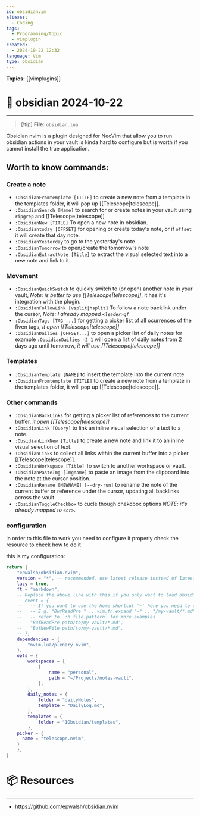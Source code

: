 ```yaml
---
id: obsidianvim
aliases:
  - Coding
tags:
  - Programming/topic
  - vimplugin
created:
  - 2024-10-22 12:32
language: Vim
type: obsidian
---
```


**Topics:** [[vimplugins]]
# 📃 obsidian 2024-10-22

---

> [!tip] **File:** `obsidian.lua`

Obsidian nvim is a plugin designed for NeoVim that allow you to run obsidian actions in your vault is kinda hard to configure but is worth if you cannot install the true application.

## Worth to know commands:

### Create a note

- `:ObsidianFromtemplate [TITLE]` to create a new note from a template in the templates folder, it will pop up [[Telescope|telescope]].
- `:ObsidianSearch [Name]` to search for or create notes in your vault using `ripgrep` and [[Telescope|telescope]]
- `:ObsidianNew [TITLE]` To open a new note in obsidian.
- `:Obsidiantoday [OFFSET]` for opening or create today's note, or if `offset` it will create that day note.
- `:ObsidianYesterday` to go to the yesterday's note
- `:ObsidianTomorrow` to open/create the tomorrow's note
- `:ObsidianExtractNote [Title]` to extract the visual selected text into a new note and link to it.

### Movement

- `:ObsidianQuickSwitch` to quickly switch to (or open) another note in your vault, _Note: is better to use [[Telescope|telescope]]_, it has it's integration with the plugin.
- `:ObsidianFollowLink [vsplit|hsplit]` To follow a note backlink under the cursor, _Note: I already mapped `<leader>gf`_
- `:ObsidianTags [TAG ...]` for getting a picker list of all ocurrences of the fiven tags, _it open [[Telescope|telescope]]_
- `:ObsidianDailies [OFFSET...]` to open a picker list of daily notes for example `:ObsidianDailies -2 1` will open a list of daily notes from 2 days ago until tomorrow, _it will use [[Telescope|telescope]]_

### Templates

- `:ObsidianTemplate [NAME]` to insert the template into the current note
- `:ObsidianFromtemplate [TITLE]` to create a new note from a template in the templates folder, it will pop up [[Telescope|telescope]].

### Other commands

- `:ObsidianBackLinks` for getting a picker list of references to the current buffer, _it open [[Telescope|telescope]]_
- `:ObsidianLink [Query]` to link an inline visual selection of a text to a note.
- `:ObsidianLinkNew [Title]` to create a new note and link it to an inline visual selection of text.
- `:ObsidianLinks` to collect all links within the current buffer into a picker [[Telescope|telescope]].
- `:ObsidianWorkspace [Title]` To switch to another workspace or vault.
- `:ObsidianPasteImg [Imgname]` to paste an image from the clipboard into the note at the cursor position.
- `:ObsidianRename [NEWNAME] [--dry-run]` to rename the note of the current buffer or reference under the cursor, updating all backlinks across the vault.
- `:ObsidianToggleCheckbox` to cucle though chekcbox options _NOTE: it's already mapped to `<cr>`_.

### configuration

in order to this file to work you need to configure it properly check the resource to check how to do it

this is my configuration:

```lua
return {
	"epwalsh/obsidian.nvim",
	version = "*", -- recommended, use latest release instead of latest commit
	lazy = true,
	ft = "markdown",
	-- Replace the above line with this if you only want to load obsidian.nvim for markdown files in your vault:
	-- event = {
	--   -- If you want to use the home shortcut '~' here you need to call 'vim.fn.expand'.
	--   -- E.g. "BufReadPre " .. vim.fn.expand "~" .. "/my-vault/*.md"
	--   -- refer to `:h file-pattern` for more examples
	--   "BufReadPre path/to/my-vault/*.md",
	--   "BufNewFile path/to/my-vault/*.md",
	-- },
	dependencies = {
		"nvim-lua/plenary.nvim",
	},
	opts = {
		workspaces = {
			{
				name = "personal",
				path = "~/Projects/notes-vault",
			},
		},
		daily_notes = {
			folder = "dailyNotes",
			template = "DailyLog.md",
		},
		templates = {
			folder = "1Obsidian/templates",
		},
    picker = {
      name = "telescope.nvim",
    }
	},
}
```

# 📦 Resources

---

- https://github.com/epwalsh/obsidian.nvim
